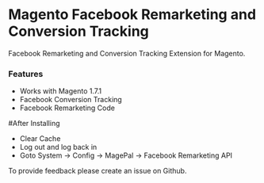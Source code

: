 Magento Facebook Remarketing and Conversion Tracking
===================

Facebook Remarketing and Conversion Tracking Extension for Magento.

### Features

- Works with Magento 1.7.1
- Facebook Conversion Tracking
- Facebook Remarketing Code

#After Installing

- Clear Cache
- Log out and log back in
- Goto System -> Config -> MagePal -> Facebook Remarketing API

To provide feedback please create an issue on Github.
